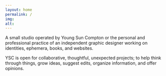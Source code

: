```yaml
---
layout: home
permalink: /
img:
alt: 
---
```


A small studio operated by Young Sun Compton or the personal and professional practice of an independent graphic designer working on identities, ephemera, books, and websites.


YSC is open for collaborative, thoughtful, unexpected projects; to help think through things, grow ideas, suggest edits, organize information, and offer opinions.
